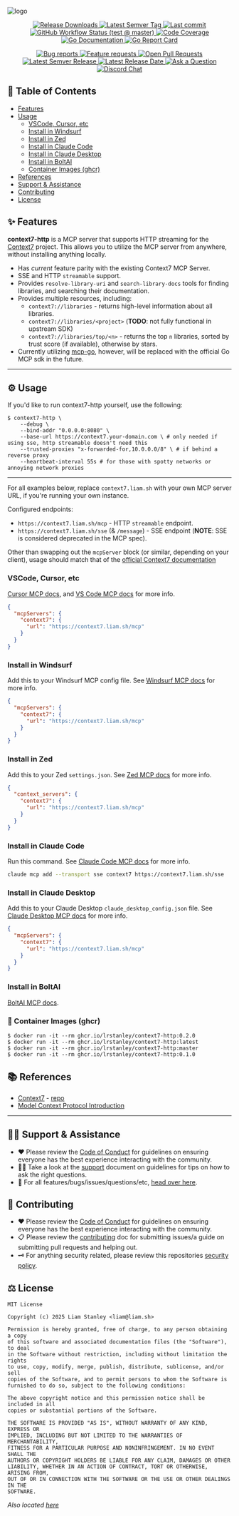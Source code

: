 <!-- template:define:options
{
  "nodescription": true
}
-->
![logo](https://liam.sh/-/gh/svg/lrstanley/context7-http?layout=left&icon=fluent-emoji-flat%3Amagic-wand&icon.width=60&bg=geometric)

<!-- template:begin:header -->
<!-- do not edit anything in this "template" block, its auto-generated -->

<p align="center">
  <a href="https://github.com/lrstanley/context7-http/releases">
    <img title="Release Downloads" src="https://img.shields.io/github/downloads/lrstanley/context7-http/total?style=flat-square">
  </a>
  <a href="https://github.com/lrstanley/context7-http/tags">
    <img title="Latest Semver Tag" src="https://img.shields.io/github/v/tag/lrstanley/context7-http?style=flat-square">
  </a>
  <a href="https://github.com/lrstanley/context7-http/commits/master">
    <img title="Last commit" src="https://img.shields.io/github/last-commit/lrstanley/context7-http?style=flat-square">
  </a>




  <a href="https://github.com/lrstanley/context7-http/actions?query=workflow%3Atest+event%3Apush">
    <img title="GitHub Workflow Status (test @ master)" src="https://img.shields.io/github/actions/workflow/status/lrstanley/context7-http/test.yml?branch=master&label=test&style=flat-square">
  </a>



  <a href="https://codecov.io/gh/lrstanley/context7-http">
    <img title="Code Coverage" src="https://img.shields.io/codecov/c/github/lrstanley/context7-http/master?style=flat-square">
  </a>

  <a href="https://pkg.go.dev/github.com/lrstanley/context7-http">
    <img title="Go Documentation" src="https://pkg.go.dev/badge/github.com/lrstanley/context7-http?style=flat-square">
  </a>
  <a href="https://goreportcard.com/report/github.com/lrstanley/context7-http">
    <img title="Go Report Card" src="https://goreportcard.com/badge/github.com/lrstanley/context7-http?style=flat-square">
  </a>
</p>
<p align="center">
  <a href="https://github.com/lrstanley/context7-http/issues?q=is:open+is:issue+label:bug">
    <img title="Bug reports" src="https://img.shields.io/github/issues/lrstanley/context7-http/bug?label=issues&style=flat-square">
  </a>
  <a href="https://github.com/lrstanley/context7-http/issues?q=is:open+is:issue+label:enhancement">
    <img title="Feature requests" src="https://img.shields.io/github/issues/lrstanley/context7-http/enhancement?label=feature%20requests&style=flat-square">
  </a>
  <a href="https://github.com/lrstanley/context7-http/pulls">
    <img title="Open Pull Requests" src="https://img.shields.io/github/issues-pr/lrstanley/context7-http?label=prs&style=flat-square">
  </a>
  <a href="https://github.com/lrstanley/context7-http/releases">
    <img title="Latest Semver Release" src="https://img.shields.io/github/v/release/lrstanley/context7-http?style=flat-square">
    <img title="Latest Release Date" src="https://img.shields.io/github/release-date/lrstanley/context7-http?label=date&style=flat-square">
  </a>
  <a href="https://github.com/lrstanley/context7-http/discussions/new?category=q-a">
    <img title="Ask a Question" src="https://img.shields.io/badge/support-ask_a_question!-blue?style=flat-square">
  </a>
  <a href="https://liam.sh/chat"><img src="https://img.shields.io/badge/discord-bytecord-blue.svg?style=flat-square" title="Discord Chat"></a>
</p>
<!-- template:end:header -->

<!-- template:begin:toc -->
<!-- do not edit anything in this "template" block, its auto-generated -->
## :link: Table of Contents

  - [Features](#sparkles-features)
  - [Usage](#gear-usage)
    - [VSCode, Cursor, etc](#vscode-cursor-etc)
    - [Install in Windsurf](#install-in-windsurf)
    - [Install in Zed](#install-in-zed)
    - [Install in Claude Code](#install-in-claude-code)
    - [Install in Claude Desktop](#install-in-claude-desktop)
    - [Install in BoltAI](#install-in-boltai)
    - [Container Images (ghcr)](#whale-container-images-ghcr)
  - [References](#books-references)
  - [Support &amp; Assistance](#raising_hand_man-support--assistance)
  - [Contributing](#handshake-contributing)
  - [License](#balance_scale-license)
<!-- template:end:toc -->

## :sparkles: Features

**context7-http** is a MCP server that supports HTTP streaming for the [Context7](https://context7.com) project.
This allows you to utilize the MCP server from anywhere, without installing anything locally.

- Has _current_ feature parity with the existing Context7 MCP Server.
- SSE and HTTP `streamable` support.
- Provides `resolve-library-uri` and `search-library-docs` tools for finding libraries, and searching their documentation.
- Provides multiple resources, including:
  - `context7://libraries` - returns high-level information about all libraries.
  - `context7://libraries/<project>` (**TODO**: not fully functional in upstream SDK)
  - `context7://libraries/top/<n>` - returns the top `n` libraries, sorted by trust score (if available), otherwise by stars.
- Currently utilizing [mcp-go](https://github.com/mark3labs/mcp-go), however, will be replaced with the official Go MCP sdk in the future.
---

## :gear: Usage

If you'd like to run context7-http yourself, use the following:

```console
$ context7-http \
    --debug \
    --bind-addr "0.0.0.0:8080" \
    --base-url https://context7.your-domain.com \ # only needed if using sse, http streamable doesn't need this
    --trusted-proxies "x-forwarded-for,10.0.0.0/8" \ # if behind a reverse proxy
    --heartbeat-interval 55s # for those with spotty networks or annoying network proxies
```

------------

For all examples below, replace `context7.liam.sh` with your own MCP server URL, if you're running your own instance.

Configured endpoints:

- `https://context7.liam.sh/mcp` - HTTP `streamable` endpoint.
- `https://context7.liam.sh/sse` (& `/message`) - SSE endpoint (**NOTE**: SSE is considered deprecated in the MCP spec).

Other than swapping out the `mcpServer` block (or similar, depending on your client), usage should match that of the
[official Context7 documentation](https://github.com/upstash/context7#-with-context7)

### VSCode, Cursor, etc

[Cursor MCP docs](https://docs.cursor.com/context/model-context-protocol#configuring-mcp-servers), and
[VS Code MCP docs](https://code.visualstudio.com/docs/copilot/chat/mcp-servers) for more info.

```json
{
  "mcpServers": {
    "context7": {
      "url": "https://context7.liam.sh/mcp"
    }
  }
}
```

### Install in Windsurf

Add this to your Windsurf MCP config file. See [Windsurf MCP docs](https://docs.windsurf.com/windsurf/cascade/mcp#mcp-config-json) for more info.

```json
{
  "mcpServers": {
    "context7": {
      "url": "https://context7.liam.sh/mcp"
    }
  }
}
```

### Install in Zed

Add this to your Zed `settings.json`. See [Zed MCP docs](https://zed.dev/docs/ai/mcp#bring-your-own-mcp-server) for more info.

```json
{
  "context_servers": {
    "context7": {
      "url": "https://context7.liam.sh/mcp"
    }
  }
}
```

### Install in Claude Code

Run this command. See [Claude Code MCP docs](https://docs.anthropic.com/en/docs/claude-code/tutorials#configure-mcp-servers) for more info.

```sh
claude mcp add --transport sse context7 https://context7.liam.sh/sse
```

### Install in Claude Desktop

Add this to your Claude Desktop `claude_desktop_config.json` file. See [Claude Desktop MCP docs](https://modelcontextprotocol.io/quickstart/user) for more info.

```json
{
  "mcpServers": {
    "context7": {
      "url": "https://context7.liam.sh/mcp"
    }
  }
}
```

### Install in BoltAI

[BoltAI MCP docs](https://docs.boltai.com/docs/plugins/mcp-servers#how-to-use-an-mcp-server-in-boltai).

<!-- template:begin:ghcr -->
<!-- do not edit anything in this "template" block, its auto-generated -->
### :whale: Container Images (ghcr)

```console
$ docker run -it --rm ghcr.io/lrstanley/context7-http:0.2.0
$ docker run -it --rm ghcr.io/lrstanley/context7-http:latest
$ docker run -it --rm ghcr.io/lrstanley/context7-http:master
$ docker run -it --rm ghcr.io/lrstanley/context7-http:0.1.0
```
<!-- template:end:ghcr -->

## :books: References

- [Context7](https://context7.com) - [repo](https://github.com/upstash/context7)
- [Model Context Protocol Introduction](https://modelcontextprotocol.io/introduction)

---

<!-- template:begin:support -->
<!-- do not edit anything in this "template" block, its auto-generated -->
## :raising_hand_man: Support & Assistance

* :heart: Please review the [Code of Conduct](.github/CODE_OF_CONDUCT.md) for
     guidelines on ensuring everyone has the best experience interacting with
     the community.
* :raising_hand_man: Take a look at the [support](.github/SUPPORT.md) document on
     guidelines for tips on how to ask the right questions.
* :lady_beetle: For all features/bugs/issues/questions/etc, [head over here](https://github.com/lrstanley/context7-http/issues/new/choose).
<!-- template:end:support -->

<!-- template:begin:contributing -->
<!-- do not edit anything in this "template" block, its auto-generated -->
## :handshake: Contributing

* :heart: Please review the [Code of Conduct](.github/CODE_OF_CONDUCT.md) for guidelines
     on ensuring everyone has the best experience interacting with the
    community.
* :clipboard: Please review the [contributing](.github/CONTRIBUTING.md) doc for submitting
     issues/a guide on submitting pull requests and helping out.
* :old_key: For anything security related, please review this repositories [security policy](https://github.com/lrstanley/context7-http/security/policy).
<!-- template:end:contributing -->

<!-- template:begin:license -->
<!-- do not edit anything in this "template" block, its auto-generated -->
## :balance_scale: License

```
MIT License

Copyright (c) 2025 Liam Stanley <liam@liam.sh>

Permission is hereby granted, free of charge, to any person obtaining a copy
of this software and associated documentation files (the "Software"), to deal
in the Software without restriction, including without limitation the rights
to use, copy, modify, merge, publish, distribute, sublicense, and/or sell
copies of the Software, and to permit persons to whom the Software is
furnished to do so, subject to the following conditions:

The above copyright notice and this permission notice shall be included in all
copies or substantial portions of the Software.

THE SOFTWARE IS PROVIDED "AS IS", WITHOUT WARRANTY OF ANY KIND, EXPRESS OR
IMPLIED, INCLUDING BUT NOT LIMITED TO THE WARRANTIES OF MERCHANTABILITY,
FITNESS FOR A PARTICULAR PURPOSE AND NONINFRINGEMENT. IN NO EVENT SHALL THE
AUTHORS OR COPYRIGHT HOLDERS BE LIABLE FOR ANY CLAIM, DAMAGES OR OTHER
LIABILITY, WHETHER IN AN ACTION OF CONTRACT, TORT OR OTHERWISE, ARISING FROM,
OUT OF OR IN CONNECTION WITH THE SOFTWARE OR THE USE OR OTHER DEALINGS IN THE
SOFTWARE.
```

_Also located [here](LICENSE)_
<!-- template:end:license -->
